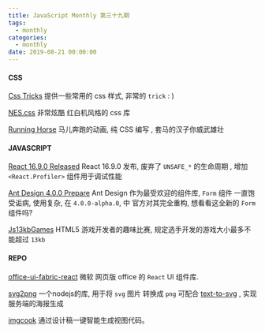 ```yaml
---
title: JavaScript Monthly 第三十九期
tags:
  - monthly
categories:
  - monthly
date: 2019-08-21 00:00:00
---
```


#### CSS

[Css Tricks](https://github.com/QiShaoXuan/css_tricks)
提供一些常用的 css 样式, 非常的 `trick` : )

[NES.css](https://github.com/nostalgic-css/NES.css)
非常炫酷 红白机风格的 css 库

[Running Horse](https://codepen.io/ste-vg/pen/oKYjKV)
马儿奔跑的动画, 纯 CSS 编写 , 套马的汉子你威武雄壮


#### JAVASCRIPT

[React 16.9.0 Released](https://github.com/facebook/react/releases)
React 16.9.0 发布, 废弃了 `UNSAFE_*` 的生命周期 , 增加 `<React.Profiler>` 组件用于调试性能

[Ant Design 4.0.0 Prepare](https://5d403395cd145c0008eea971--ant-design.netlify.com/components/form-cn/)
Ant Design 作为最受欢迎的组件库, `Form` 组件 一直饱受诟病, 使用复杂, 在 `4.0.0-alpha.0`, 中 官方对其完全重构, 想看看这全新的 `Form` 组件吗?

[Js13kbGames](https://2019.js13kgames.com/)
HTML5 游戏开发者的趣味比赛, 规定选手开发的游戏大小最多不能超过 `13kb`

#### REPO

[office-ui-fabric-react](https://github.com/kefranabg/readme-md-generator)
微软 网页版 office 的 `React` UI 组件库.

[svg2png](https://github.com/domenic/svg2png)
一个nodejs的库, 用于将 `svg` 图片 转换成 `png` 可配合 [text-to-svg](https://github.com/shrhdk/text-to-svg) , 实现服务端的海报生成

[imgcook](https://github.com/taofed/imgcook)
通过设计稿一键智能生成视图代码。

